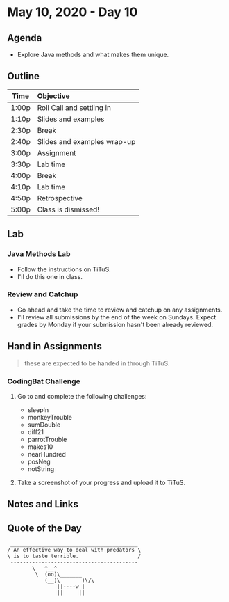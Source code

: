# May 10, 2020 - Day 10

## Agenda 

- Explore Java methods and what makes them unique. 


## Outline

| Time   | Objective                        |
| -------|:---------------------------------|
| 1:00p  | Roll Call and settling in        |
| 1:10p  | Slides and examples              |
| 2:30p  | Break                            |
| 2:40p  | Slides and examples wrap-up      |
| 3:00p  | Assignment                       |
| 3:30p  | Lab time                         |
| 4:00p  | Break                            |
| 4:10p  | Lab time                         |
| 4:50p  | Retrospective                    |
| 5:00p  | Class is dismissed!              |


## Lab

### Java Methods Lab

- Follow the instructions on TiTuS.
- I'll do this one in class.

### Review and Catchup 

- Go ahead and take the time to review and catchup on any assignments. 
- I'll review all submissions by the end of the week on Sundays. Expect grades by Monday if your submission hasn't been already reviewed. 


## Hand in Assignments
>these are expected to be handed in through TiTuS.

### CodingBat Challenge

1. Go to and complete the following challenges:
    - sleepIn
    - monkeyTrouble
    - sumDouble 
    - diff21 
    - parrotTrouble 
    - makes10 
    - nearHundred
    - posNeg
    - notString 

2. Take a screenshot of your progress and upload it to TiTuS. 



## Notes and Links



## Quote of the Day 

```
 _________________________________________
/ An effective way to deal with predators \
\ is to taste terrible.                   /
 -----------------------------------------
        \   ^__^
         \  (oo)\_______
            (__)\       )\/\
                ||----w |
                ||     ||
```
